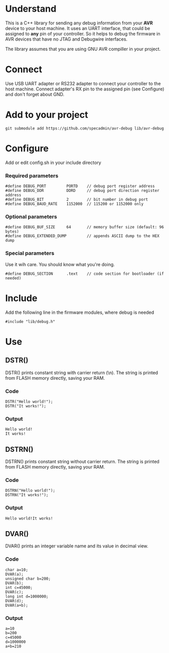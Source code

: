 # Understand
This is a C++ library for sending any debug information from your **AVR** device to your host machine. It uses an UART interface, that could be assigned to **any** pin of your controller. So it helps to debug the firmware in AVR devices that have no JTAG and Debugwire interfaces.

The library assumes that you are using GNU AVR compiller in your project.


# Connect
Use USB UART adapter or RS232 adapter to connect your controller to the host machine. Connect adapter's RX pin to the assigned pin (see Configure) and don't forget about GND.

# Add to your project
```
git submodule add https://github.com/specadmin/avr-debug lib/avr-debug
```

# Configure

Add or edit config.sh in your include directory

### Required parameters
```
#define DEBUG_PORT         PORTD    // debug port register address
#define DEBUG_DDR          DDRD     // debug port direction register address
#define DEBUG_BIT          2        // bit number in debug port
#define DEBUG_BAUD_RATE    1152000  // 115200 or 1152000 only
```

### Optional parameters
```
#define DEBUG_BUF_SIZE     64       // memory buffer size (default: 96 bytes)
#define DEBUG_EXTENDED_DUMP         // appends ASCII dump to the HEX dump
```

### Special parameters
Use it wih care. You should know what you're doing.
```
#define DEBUG_SECTION      .text    // code section for bootloader (if needed)
```
# Include
Add the following line in the firmware modules, where debug is needed
```
#include "lib/debug.h"
```

# Use

## DSTR()

DSTR() prints constant string with carrier return (\n). The string is printed from FLASH memory directly, saving your RAM.

### Code
```
DSTR("Hello world!");
DSTR("It works!");
```

### Output
```
Hello world!
It works!
```


## DSTRN()

DSTRN() prints constant string without carrier return. The string is printed from FLASH memory directly, saving your RAM.

### Code
```
DSTRN("Hello world!");
DSTRN("It works!");
```

### Output
```
Hello world!It works!
```

## DVAR()

DVAR() prints an integer variable name and its value in decimal view.

### Code
```
char a=10;
DVAR(a);
unsigned char b=200;
DVAR(b);
int c=45000;
DVAR(c);
long int d=1000000;
DVAR(d);
DVAR(a+b);
```

### Output
```
a=10
b=200
c=45000
d=1000000
a+b=210
```
